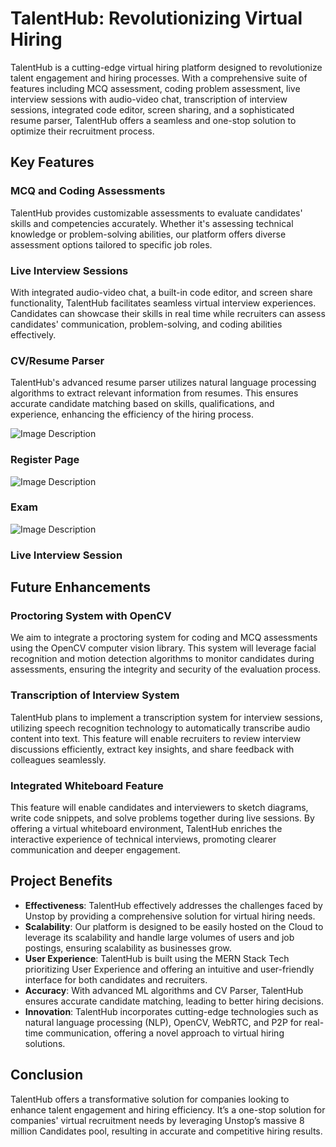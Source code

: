 # TalentHub: Revolutionizing Virtual Hiring

TalentHub is a cutting-edge virtual hiring platform designed to revolutionize talent engagement and hiring processes. With a comprehensive suite of features including MCQ assessment, coding problem assessment, live interview sessions with audio-video chat, transcription of interview sessions, integrated code editor, screen sharing, and a sophisticated resume parser, TalentHub offers a seamless and one-stop solution to optimize their recruitment process.

## Key Features

### MCQ and Coding Assessments
TalentHub provides customizable assessments to evaluate candidates' skills and competencies accurately. Whether it's assessing technical knowledge or problem-solving abilities, our platform offers diverse assessment options tailored to specific job roles.

### Live Interview Sessions
With integrated audio-video chat, a built-in code editor, and screen share functionality, TalentHub facilitates seamless virtual interview experiences. Candidates can showcase their skills in real time while recruiters can assess candidates' communication, problem-solving, and coding abilities effectively.

### CV/Resume Parser
TalentHub's advanced resume parser utilizes natural language processing algorithms to extract relevant information from resumes. This ensures accurate candidate matching based on skills, qualifications, and experience, enhancing the efficiency of the hiring process.

![Image Description](<img src="./public/Register.png" alt="Image Description" width="300" height="200">
)
### Register Page

![Image Description](<img src="./public/Exam.png" alt="Image Description" width="300" height="200">)
### Exam

![Image Description](<img src="./public/Interview.png" alt="Image Description" width="300" height="200">)
### Live Interview Session


## Future Enhancements

### Proctoring System with OpenCV
We aim to integrate a proctoring system for coding and MCQ assessments using the OpenCV computer vision library. This system will leverage facial recognition and motion detection algorithms to monitor candidates during assessments, ensuring the integrity and security of the evaluation process.

### Transcription of Interview System
TalentHub plans to implement a transcription system for interview sessions, utilizing speech recognition technology to automatically transcribe audio content into text. This feature will enable recruiters to review interview discussions efficiently, extract key insights, and share feedback with colleagues seamlessly.

### Integrated Whiteboard Feature
This feature will enable candidates and interviewers to sketch diagrams, write code snippets, and solve problems together during live sessions. By offering a virtual whiteboard environment, TalentHub enriches the interactive experience of technical interviews, promoting clearer communication and deeper engagement.

## Project Benefits

- **Effectiveness**: TalentHub effectively addresses the challenges faced by Unstop by providing a comprehensive solution for virtual hiring needs.
- **Scalability**: Our platform is designed to be easily hosted on the Cloud to leverage its scalability and handle large volumes of users and job postings, ensuring scalability as businesses grow.
- **User Experience**: TalentHub is built using the MERN Stack Tech prioritizing User Experience and offering an intuitive and user-friendly interface for both candidates and recruiters.
- **Accuracy**: With advanced ML algorithms and CV Parser, TalentHub ensures accurate candidate matching, leading to better hiring decisions.
- **Innovation**: TalentHub incorporates cutting-edge technologies such as natural language processing (NLP), OpenCV, WebRTC, and P2P for real-time communication, offering a novel approach to virtual hiring solutions.

## Conclusion

TalentHub offers a transformative solution for companies looking to enhance talent engagement and hiring efficiency. It’s a one-stop solution for companies' virtual recruitment needs by leveraging Unstop’s massive 8 million Candidates pool, resulting in accurate and competitive hiring results.
